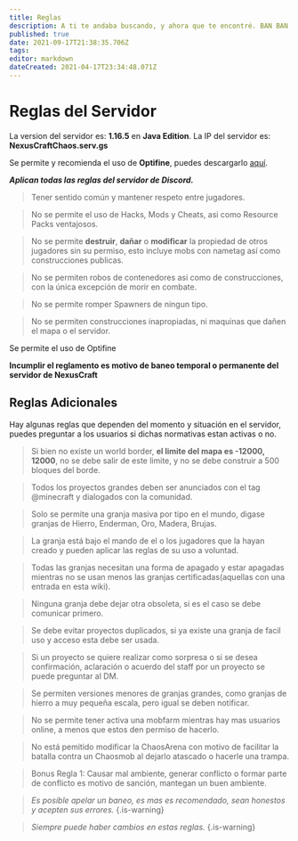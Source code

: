 ```yaml
---
title: Reglas
description: A ti te andaba buscando, y ahora que te encontré. BAN BAN BAN
published: true
date: 2021-09-17T21:38:35.706Z
tags: 
editor: markdown
dateCreated: 2021-04-17T23:34:48.071Z
---
```


# Reglas del Servidor

La version del servidor es: **1.16.5** en **Java Edition**.
La IP del servidor es: **NexusCraftChaos.serv.gs**

Se permite y recomienda el uso de **Optifine**, puedes descargarlo [aquí](optifine.net).


***Aplican todas las reglas del servidor de Discord.***

> Tener sentido común y mantener respeto entre jugadores.

> No se permite el uso de Hacks, Mods y Cheats, asi como Resource Packs ventajosos.

> No se permite **destruir**, **dañar** o **modificar** la propiedad de otros jugadores sin su permiso, esto incluye mobs con nametag así como construcciones publicas.

> No se permiten robos de contenedores asi como de construcciones, con la única excepción de morir en combate.

> No se permite romper Spawners de ningun tipo.

> No se permiten construcciones inapropiadas, ni maquinas que dañen el mapa o el servidor.

Se permite el uso de Optifine 

**Incumplir el reglamento es motivo de baneo temporal o permanente del servidor de NexusCraft**


## Reglas Adicionales

Hay algunas reglas que dependen del momento y situación en el servidor, puedes preguntar a los usuarios si dichas normativas estan activas o no. 

> Si bien no existe un world border, **el limite del mapa es -12000, 12000**, no se debe salir de este limite, y no se debe construir a 500 bloques del borde.

> Todos los proyectos grandes deben ser anunciados con el tag @minecraft y dialogados con la comunidad.

> Solo se permite una granja masiva por tipo en el mundo, digase granjas de Hierro, Enderman, Oro, Madera, Brujas.

> La granja está bajo el mando de el o los jugadores que la hayan creado y pueden aplicar las reglas de su uso a voluntad.

> Todas las granjas necesitan una forma de apagado y estar apagadas mientras no se usan menos las granjas certificadas(aquellas con una entrada en esta wiki).

> Ninguna granja debe dejar otra obsoleta, si es el caso se debe comunicar primero.

> Se debe evitar proyectos duplicados, si ya existe una granja de facil uso y acceso esta debe ser usada.

> Si un proyecto se quiere realizar como sorpresa o si se desea confirmación, aclaración o acuerdo del staff por un proyecto se puede preguntar al DM.

> Se permiten versiones menores de granjas grandes, como granjas de hierro a muy pequeña escala, pero igual se deben notificar.

> No se permite tener activa una mobfarm mientras hay mas usuarios online, a menos que estos den permiso de hacerlo.

> No está pemitido modificar la ChaosArena con motivo de facilitar la batalla contra un Chaosmob al dejarlo atascado o hacerle una trampa.

> Bonus Regla 1: Causar mal ambiente, generar conflicto o formar parte de conflicto es motivo de sanción, mantegan un buen ambiente.

> *Es posible apelar un baneo, es mas es recomendado, sean honestos y acepten sus errores.*
{.is-warning}

> *Siempre puede haber cambios en estas reglas.*
{.is-warning}


